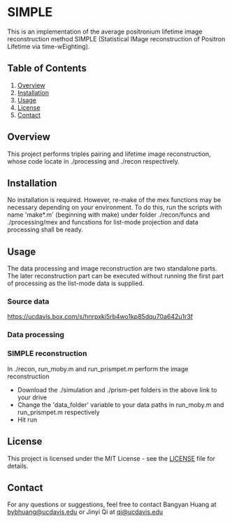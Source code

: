 # SIMPLE

This is an implementation of the average positronium lifetime image reconstruction method SIMPLE (Statistical IMage reconstruction of Positron Lifetime via time-wEighting).

## Table of Contents
1. [Overview](#overview)
2. [Installation](#installation)
3. [Usage](#usage)
4. [License](#license)
5. [Contact](#contact)

## Overview

This project performs triples pairing and lifetime image reconstruction, whose code locate in ./processing and ./recon respectively.  

## Installation

No installation is required. However, re-make of the mex functions may be necessary depending on your environment. To do this, run the scripts with name 'make*.m' (beginning with make) under folder ./recon/funcs and ./processing/mex and funcstions for list-mode projection and data processing shall be ready.

## Usage

The data processing and image reconstruction are two standalone parts. The later reconstruction part can be executed without running the first part of processing as the list-mode data is supplied.

### Source data

https://ucdavis.box.com/s/hnrpxki5rb4wo1kp85dqu70a642u1r3f

### Data processing



### SIMPLE reconstruction

In ./recon, run_moby.m and run_prismpet.m perform the image reconstruction 

- Download the ./simulation and ./prism-pet folders in the above link to your drive
- Change the 'data_folder' variable to your data paths in run_moby.m and run_prismpet.m respectively
- Hit run

## License

This project is licensed under the MIT License - see the [LICENSE](https://github.com/Acurbbb/SIMPLE/blob/main/LICENSE) file for details.

## Contact

For any questions or suggestions, feel free to contact Bangyan Huang at bybhuang@ucdavis.edu or Jinyi Qi at qi@ucdavis.edu

